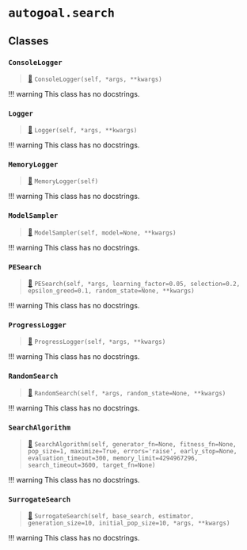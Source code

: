 # `autogoal.search`

## Classes

### `ConsoleLogger`

> [📝](https://github.com/autogal/autogoal/blob/master/autogoal/search/_base.py#L206)
> `ConsoleLogger(self, *args, **kwargs)`


!!! warning
    This class has no docstrings.

### `Logger`

> [📝](https://github.com/autogal/autogoal/blob/master/autogoal/search/_base.py#L180)
> `Logger(self, *args, **kwargs)`


!!! warning
    This class has no docstrings.

### `MemoryLogger`

> [📝](https://github.com/autogal/autogoal/blob/master/autogoal/search/_base.py#L292)
> `MemoryLogger(self)`


!!! warning
    This class has no docstrings.

### `ModelSampler`

> [📝](https://github.com/autogal/autogoal/blob/master/autogoal/search/_pge.py#L11)
> `ModelSampler(self, model=None, **kwargs)`


!!! warning
    This class has no docstrings.

### `PESearch`

> [📝](https://github.com/autogal/autogoal/blob/master/autogoal/search/_pge.py#L240)
> `PESearch(self, *args, learning_factor=0.05, selection=0.2, epsilon_greed=0.1, random_state=None, **kwargs)`


!!! warning
    This class has no docstrings.

### `ProgressLogger`

> [📝](https://github.com/autogal/autogoal/blob/master/autogoal/search/_base.py#L274)
> `ProgressLogger(self, *args, **kwargs)`


!!! warning
    This class has no docstrings.

### `RandomSearch`

> [📝](https://github.com/autogal/autogoal/blob/master/autogoal/search/_random.py#L7)
> `RandomSearch(self, *args, random_state=None, **kwargs)`


!!! warning
    This class has no docstrings.

### `SearchAlgorithm`

> [📝](https://github.com/autogal/autogoal/blob/master/autogoal/search/_base.py#L14)
> `SearchAlgorithm(self, generator_fn=None, fitness_fn=None, pop_size=1, maximize=True, errors='raise', early_stop=None, evaluation_timeout=300, memory_limit=4294967296, search_timeout=3600, target_fn=None)`


!!! warning
    This class has no docstrings.

### `SurrogateSearch`

> [📝](https://github.com/autogal/autogoal/blob/master/autogoal/search/_learning.py#L11)
> `SurrogateSearch(self, base_search, estimator, generation_size=10, initial_pop_size=10, *args, **kwargs)`


!!! warning
    This class has no docstrings.

